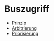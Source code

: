 # Buszugriff

- [Prinzip](./01_prinzip.md)
- [Arbitrierung](./02_arbitrierung.md)
- [Priorisierung](./03_priorisierung.md)